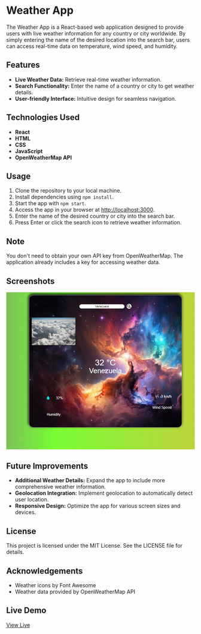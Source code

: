 # Weather App

The Weather App is a React-based web application designed to provide users with live weather information for any country or city worldwide. By simply entering the name of the desired location into the search bar, users can access real-time data on temperature, wind speed, and humidity.

## Features

- **Live Weather Data:** Retrieve real-time weather information.
- **Search Functionality:** Enter the name of a country or city to get weather details.
- **User-friendly Interface:** Intuitive design for seamless navigation.

## Technologies Used

- **React**
- **HTML**
- **CSS**
- **JavaScript**
- **OpenWeatherMap API**

## Usage

1. Clone the repository to your local machine.
2. Install dependencies using `npm install`.
3. Start the app with `npm start`.
4. Access the app in your browser at [http://localhost:3000](http://localhost:3000).
5. Enter the name of the desired country or city into the search bar.
6. Press Enter or click the search icon to retrieve weather information.

## Note

You don't need to obtain your own API key from OpenWeatherMap. The application already includes a key for accessing weather data.

## Screenshots

![Screenshot](weatherappic.png)

## Future Improvements

- **Additional Weather Details:** Expand the app to include more comprehensive weather information.
- **Geolocation Integration:** Implement geolocation to automatically detect user location.
- **Responsive Design:** Optimize the app for various screen sizes and devices.

## License

This project is licensed under the MIT License. See the LICENSE file for details.

## Acknowledgements

- Weather icons by Font Awesome
- Weather data provided by OpenWeatherMap API

## Live Demo

[View Live](weatherappbyaziz.netlify.app)
